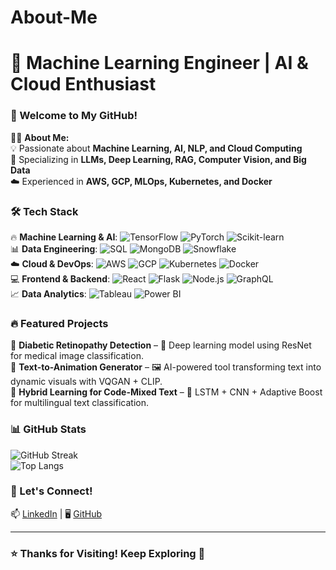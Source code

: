# About-Me
# 🚀 Machine Learning Engineer | AI & Cloud Enthusiast  

### 👋 Welcome to My GitHub!  

👨‍💻 **About Me:**  
💡 Passionate about **Machine Learning, AI, NLP, and Cloud Computing**  
🔬 Specializing in **LLMs, Deep Learning, RAG, Computer Vision, and Big Data**  
☁️ Experienced in **AWS, GCP, MLOps, Kubernetes, and Docker**  

### 🛠️ Tech Stack  
🔥 **Machine Learning & AI**: ![TensorFlow](https://img.shields.io/badge/-TensorFlow-orange?style=flat&logo=tensorflow) ![PyTorch](https://img.shields.io/badge/-PyTorch-red?style=flat&logo=pytorch) ![Scikit-learn](https://img.shields.io/badge/-Scikit--learn-blue?style=flat&logo=scikitlearn)  
📊 **Data Engineering**: ![SQL](https://img.shields.io/badge/-SQL-blue?style=flat&logo=sqlite) ![MongoDB](https://img.shields.io/badge/-MongoDB-green?style=flat&logo=mongodb) ![Snowflake](https://img.shields.io/badge/-Snowflake-lightblue?style=flat&logo=snowflake)  
☁️ **Cloud & DevOps**: ![AWS](https://img.shields.io/badge/-AWS-orange?style=flat&logo=amazonaws) ![GCP](https://img.shields.io/badge/-GCP-blue?style=flat&logo=googlecloud) ![Kubernetes](https://img.shields.io/badge/-Kubernetes-lightblue?style=flat&logo=kubernetes) ![Docker](https://img.shields.io/badge/-Docker-blue?style=flat&logo=docker)  
💻 **Frontend & Backend**: ![React](https://img.shields.io/badge/-React-blue?style=flat&logo=react) ![Flask](https://img.shields.io/badge/-Flask-black?style=flat&logo=flask) ![Node.js](https://img.shields.io/badge/-Node.js-green?style=flat&logo=node.js) ![GraphQL](https://img.shields.io/badge/-GraphQL-pink?style=flat&logo=graphql)  
📈 **Data Analytics**: ![Tableau](https://img.shields.io/badge/-Tableau-blue?style=flat&logo=tableau) ![Power BI](https://img.shields.io/badge/-PowerBI-yellow?style=flat&logo=powerbi)  

### 🔥 Featured Projects  
🎯 **Diabetic Retinopathy Detection** – 🏥 Deep learning model using ResNet for medical image classification.  
🎨 **Text-to-Animation Generator** – 🖼️ AI-powered tool transforming text into dynamic visuals with VQGAN + CLIP.  
📜 **Hybrid Learning for Code-Mixed Text** – 📝 LSTM + CNN + Adaptive Boost for multilingual text classification.  

### 📊 GitHub Stats  
![GitHub Streak](https://github-readme-streak-stats.herokuapp.com/?user=minizee24&theme=tokyonight)  
![Top Langs](https://github-readme-stats.vercel.app/api/top-langs/?username=minizee24&layout=compact&theme=tokyonight)  

### 🌟 Let's Connect!  
📫 [LinkedIn](https://www.linkedin.com/in/harisankara98/) | 🖥️ [GitHub](https://github.com/Hari927/) 

---

### ⭐ Thanks for Visiting! Keep Exploring 🚀  
